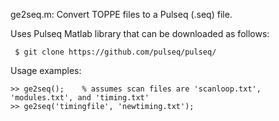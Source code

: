 
ge2seq.m: 
Convert TOPPE files to a Pulseq (.seq) file.

Uses Pulseq Matlab library that can be downloaded as follows:
```
 $ git clone https://github.com/pulseq/pulseq/
```

Usage examples:
```
>> ge2seq();    % assumes scan files are 'scanloop.txt', 'modules.txt', and 'timing.txt'
>> ge2seq('timingfile', 'newtiming.txt');
```
